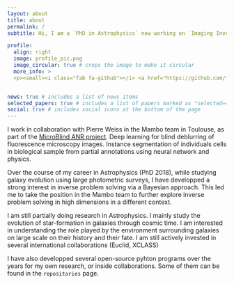 ```yaml
---
layout: about
title: about
permalink: /
subtitle: Hi, I am a `PhD in Astrophysics` now working on `Imaging Inverse Problems in optical microscopy with deep learning`.

profile:
  align: right
  image: profile_pic.png
  image_circular: true # crops the image to make it circular
  more_info: >
  <p><small><i class="fab fa-github"></i> <a href="https://github.com/fsarron"> @fsarron</a></small></p> 


news: true # includes a list of news items
selected_papers: true # includes a list of papers marked as "selected={true}"
social: true # includes social icons at the bottom of the page
---
```


I work in collaboration with Pierre Weiss in the Mambo team in Toulouse, as part of the [MicroBlind ANR project](https://anr.fr/Project-ANR-21-CE48-0008). Deep learning for blind deblurring of fluorescence microscopy images. Instance segmentation of individuals cells in biological sample from partial annotations using neural network and physics.

Over the course of my career in Astrophysics (PhD 2018), while studying galaxy evolution using large photometric surveys, I have developped a strong interest in inverse problem solving via a Bayesian approach. This led me to take the position in the Mambo team to further explore inverse problem solving in high dimensions in a different context.

I am still partially doing research in Astrophysics. I mainly study the evolution of star-formation in galaxies through cosmic time. I am interested in understanding the role played by the environment surrounding galaxies on large scale on their history and their fate. I am still actively invested in several international collaborations (Euclid, XCLASS)

I have also developped several open-source pyhton programs over the years for my own research, or inside collaborations. Some of them can be found in the `repositories` page.
